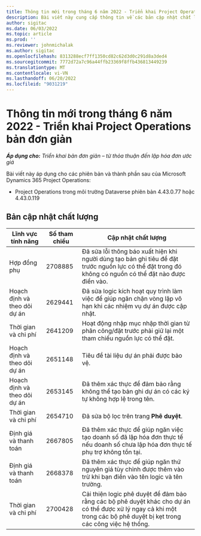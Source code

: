```yaml
---
title: Thông tin mới trong tháng 6 năm 2022 - Triển khai Project Operations bản đơn giản
description: Bài viết này cung cấp thông tin về các bản cập nhật chất lượng có trong lần triển khai bản đơn giản của Microsoft Dynamics 365 Project Operations phát hành vào tháng 6 năm 2022.
author: sigitac
ms.date: 06/03/2022
ms.topic: article
ms.prod: ''
ms.reviewer: johnmichalak
ms.author: sigitac
ms.openlocfilehash: 8313288ecf7ff1350cd82c62d3d0c291d8a3ded4
ms.sourcegitcommit: 7772d72a7c96a44ffb23369f8ffb436813449239
ms.translationtype: MT
ms.contentlocale: vi-VN
ms.lasthandoff: 06/20/2022
ms.locfileid: "9031219"
---
```

# <a name="whats-new-june-2022---project-operations-lite-deployment"></a>Thông tin mới trong tháng 6 năm 2022 - Triển khai Project Operations bản đơn giản

_**Áp dụng cho:** Triển khai bản đơn giản – từ thỏa thuận đến lập hóa đơn ước giá_

Bài viết này áp dụng cho các phiên bản và thành phần sau của Microsoft Dynamics 365 Project Operations:

- Project Operations trong môi trường Dataverse phiên bản 4.43.0.77 hoặc 4.43.0.119

## <a name="quality-updates"></a>Bản cập nhật chất lượng

| Lĩnh vực tính năng | Số tham chiếu | Cập nhật chất lượng |
| --- | --- | --- |
| Hợp đồng phụ | 2708885 | Đã sửa lỗi thông báo xuất hiện khi người dùng tạo bản ghi tiêu đề đặt trước nguồn lực có thể đặt trong đó không có nguồn có thể đặt nào được điền vào. |
| Hoạch định và theo dõi dự án | 2629441 | Đã sửa logic kích hoạt quy trình làm việc để giúp ngăn chặn vòng lặp vô hạn khi các nhiệm vụ dự án được cập nhật. |
| Thời gian và chi phí | 2641209 | Hoạt động nhập mục nhập thời gian từ phân công/đặt trước phải giữ lại một tham chiếu nguồn lực có thể đặt. |
| Hoạch định và theo dõi dự án | 2651148 | Tiêu đề tài liệu dự án phải được bảo vệ.|
| Hoạch định và theo dõi dự án | 2653145 | Đã thêm xác thực để đảm bảo rằng không thể tạo bản ghi dự án có các ký tự không hợp lệ trong tên. |
| Thời gian và chi phí | 2654710 | Đã sửa bộ lọc trên trang **Phê duyệt**. |
| Định giá và thanh toán | 2667805 | Đã thêm xác thực để giúp ngăn việc tạo doanh số đã lập hóa đơn thực tế nếu doanh số chưa lập hóa đơn thực tế phụ trợ không tồn tại. |
| Định giá và thanh toán | 2668378 | Đã thêm xác thực để giúp ngăn thứ nguyên giá tùy chỉnh được thêm vào trừ khi bạn điền vào tên logic và tên trường. |
| Thời gian và chi phí | 2700428 | Cải thiện logic phê duyệt để đảm bảo rằng các bộ phê duyệt khác cho dự án có thể được xử lý ngay cả khi một trong các bộ phê duyệt bị kẹt trong các công việc hệ thống. |
